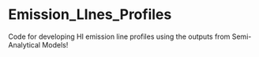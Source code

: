 # Emission_LInes_Profiles
Code for developing HI emission line profiles using the outputs from Semi-Analytical Models! 
